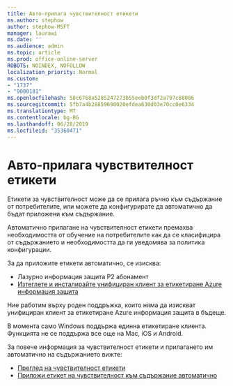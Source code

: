 ```yaml
---
title: Авто-прилага чувствителност етикети
ms.author: stephow
author: stephow-MSFT
manager: laurawi
ms.date: ''
ms.audience: admin
ms.topic: article
ms.prod: office-online-server
ROBOTS: NOINDEX, NOFOLLOW
localization_priority: Normal
ms.custom:
- "1737"
- "9000181"
ms.openlocfilehash: 58c6768a5285247273b55eeb0f3df2a797c88086
ms.sourcegitcommit: 5fb7a4b28859690020efdea630d03e70cc0e6334
ms.translationtype: MT
ms.contentlocale: bg-BG
ms.lasthandoff: 06/28/2019
ms.locfileid: "35360471"
---
```

# <a name="auto-apply-sensitivity-labels"></a>Авто-прилага чувствителност етикети

Етикети за чувствителност може да се прилага ръчно към съдържание от потребителите, или можете да конфигурирате да автоматично да бъдат приложени към съдържание.

Автоматично прилагане на чувствителност етикети премахва необходимостта от обучение на потребителите как да се класифицира от съдържанието и необходимостта да ги уведомява за политика конфигурации.

За да приложите етикети автоматично, се изисква:

- Лазурно информация защита Р2 абонамент
- [Изтеглете и инсталирайте унифициран клиент за етикетиране Azure информация защита](https://docs.microsoft.com/azure/information-protection/rms-client/install-unifiedlabelingclient-app)

Ние работим върху роден поддръжка, които няма да изискват унифициран клиент за етикетиране Azure информация защита в бъдеще.

В момента само Windows поддържа единна етикетиране клиента.  Функцията не се поддържа все още на Mac, iOS и Android.

За повече информация за чувствителност етикети и прилагането им автоматично на съдържанието вижте:

- [Преглед на чувствителност етикети](https://docs.microsoft.com/office365/securitycompliance/sensitivity-labels)
- [Приложи етикет на чувствителност към съдържание автоматично](https://docs.microsoft.com/office365/securitycompliance/apply_sensitivity_label_automatically)